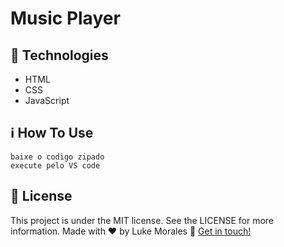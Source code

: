 # Music Player
## 🚀 Technologies
- HTML
- CSS 
- JavaScript 
## ℹ️ How To Use
~~~ Baixe o VS code
baixe o codigo zipado
execute pelo VS code 
~~~
## 📝 License
This project is under the MIT license. See the LICENSE for more information.
Made with ♥ by Luke Morales 👋 [Get in touch!](www.linkedin.com/in/joaocosta123) 